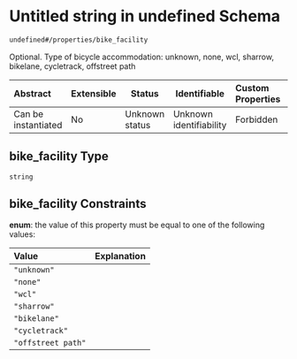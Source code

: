 # Untitled string in undefined Schema

```txt
undefined#/properties/bike_facility
```

Optional. Type of bicycle accommodation: unknown, none, wcl, sharrow, bikelane, cycletrack, offstreet path


| Abstract            | Extensible | Status         | Identifiable            | Custom Properties | Additional Properties | Access Restrictions | Defined In                                                              |
| :------------------ | ---------- | -------------- | ----------------------- | :---------------- | --------------------- | ------------------- | ----------------------------------------------------------------------- |
| Can be instantiated | No         | Unknown status | Unknown identifiability | Forbidden         | Allowed               | none                | [link.schema.json\*](../../out/link.schema.json "open original schema") |

## bike_facility Type

`string`

## bike_facility Constraints

**enum**: the value of this property must be equal to one of the following values:

| Value              | Explanation |
| :----------------- | ----------- |
| `"unknown"`        |             |
| `"none"`           |             |
| `"wcl"`            |             |
| `"sharrow"`        |             |
| `"bikelane"`       |             |
| `"cycletrack"`     |             |
| `"offstreet path"` |             |
